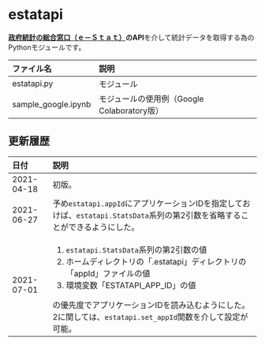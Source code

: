 # estatapi
**[政府統計の総合窓口（ｅ－Ｓｔａｔ）](https://www.e-stat.go.jp/)のAPI**を介して統計データを取得する為のPythonモジュールです。

|ファイル名|説明|
|:-|:-|
|estatapi.py|モジュール|
|sample_google.ipynb|モジュールの使用例（Google Colaboratory版）|

## 更新履歴

|日付|説明|
|:-|:-|
|2021-04-18|初版。|
|2021-06-27|予め`estatapi.appId`にアプリケーションIDを指定しておけば、`estatapi.StatsData`系列の第2引数を省略することができるようにした。|
|2021-07-01|<ol><li>`estatapi.StatsData`系列の第2引数の値</li><li>ホームディレクトリの「.estatapi」ディレクトリの「appId」ファイルの値</li><li>環境変数「ESTATAPI_APP_ID」の値</li></ol>の優先度でアプリケーションIDを読み込むようにした。<br />2に関しては、`estatapi.set_appId`関数を介して設定が可能。|
